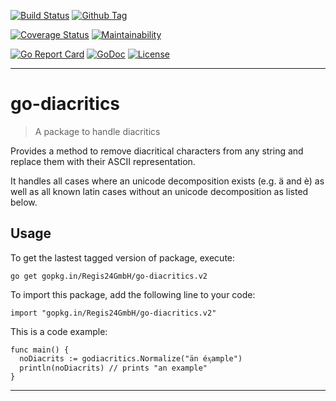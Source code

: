 [![Build Status][travis-image]][travis-url]
[![Github Tag][githubtag-image]][githubtag-url]

[![Coverage Status][coveralls-image]][coveralls-url]
[![Maintainability][codeclimate-image]][codeclimate-url]

[![Go Report Card][goreport-image]][goreport-url]
[![GoDoc][godoc-image]][godoc-url]
[![License][license-image]][license-url]

***

# go-diacritics

> A package to handle diacritics

Provides a method to remove diacritical characters from any string and
replace them with their ASCII representation.

It handles all cases where an unicode decomposition exists (e.g. ä and è) as
well as all known latin cases without an unicode decomposition as listed below.

## Usage

To get the lastest tagged version of package, execute:

```
go get gopkg.in/Regis24GmbH/go-diacritics.v2
```

To import this package, add the following line to your code:

```
import "gopkg.in/Regis24GmbH/go-diacritics.v2"
```

This is a code example:

```
func main() {
  noDiacrits := godiacritics.Normalize("än éᶍample")
  println(noDiacrits) // prints "an example"
}
```

***

[travis-image]: https://travis-ci.org/Regis24GmbH/go-diacritics.svg?branch=master
[travis-url]: https://travis-ci.org/Regis24GmbH/go-diacritics

[githubtag-image]: https://img.shields.io/github/tag/Regis24GmbH/go-diacritics.svg?style=flat
[githubtag-url]: https://github.com/Regis24GmbH/go-diacritics

[coveralls-image]: https://coveralls.io/repos/github/Regis24GmbH/go-diacritics/badge.svg?branch=master
[coveralls-url]: https://coveralls.io/github/Regis24GmbH/go-diacritics?branch=master

[codeclimate-image]: https://api.codeclimate.com/v1/badges/91b466506779e639b614/maintainability
[codeclimate-url]: https://codeclimate.com/github/Regis24GmbH/go-diacritics/maintainability

[goreport-image]: https://goreportcard.com/badge/github.com/Regis24GmbH/go-diacritics
[goreport-url]: https://goreportcard.com/report/github.com/Regis24GmbH/go-diacritics

[godoc-image]: https://godoc.org/github.com/Regis24GmbH/go-diacritics?status.svg
[godoc-url]: https://godoc.org/github.com/Regis24GmbH/go-diacritics

[license-image]: https://img.shields.io/github/license/Regis24GmbH/go-diacritics.svg?style=flat
[license-url]: https://github.com/Regis24GmbH/go-diacritics/blob/master/LICENSE
